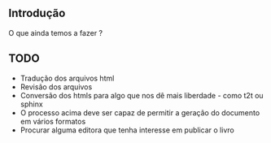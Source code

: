 ## Introdução ##

O que ainda temos a fazer ?

## TODO ##

  * Tradução dos arquivos html
  * Revisão dos arquivos
  * Conversão dos htmls para algo que nos dê mais liberdade - como t2t ou sphinx
  * O processo acima deve ser capaz de permitir a geração do documento em vários formatos
  * Procurar alguma editora que tenha interesse em publicar o livro